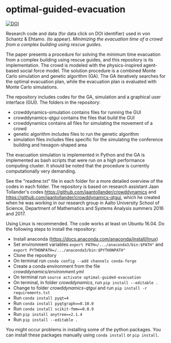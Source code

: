 # optimal-guided-evacuation

[![DOI](https://zenodo.org/badge/DOI/10.5281/zenodo.3824028.svg)](https://doi.org/10.5281/zenodo.3824028)

Research code and data (for data click on DOI identifier) used in von Schantz & Ehtamo. (to appear). <em>Minimizing the evacuation time of a crowd from a complex building using rescue guides</em>. 

The paper presents a procedure for solving the minimum time evacuation from a complex building using rescue guides, and this repository is its implementation. The crowd is modeled with the physics-inspired agent-based social force model. The solution procedure is a combined Monte Carlo simulation and genetic algorithm (GA). The GA iteratively searches for the optimal evacuation plan, while the evacuation plan is evaluated with Monte Carlo simulations.

The repository includes codes for the GA, simulation and a graphical user interface (GUI). The folders in the repository:
* crowddynamics-simulation contains files for running the GUI
* crowddynamics-qtgui contains the files that build the GUI
* crowddynamics contains all files for simulating the movement of a crowd
* genetic algorithm includes files to run the genetic algorithm
* simulation files includes files specific for the simulating the conference building and hexagon-shaped area

The evacuation simulation is implemented in Python and the GA is implemented as bash scripts that were run on a high performance computing cluster. It should be noted that the procedure is currently computationally very demanding.

See the "readme.txt" file in each folder for a more detailed overview of the codes in each folder. The repository is based on research assistant Jaan Tollander's codes https://github.com/jaantollander/crowddynamics and https://github.com/jaantollander/crowddynamics-qtgui, which he created when he was working in our research group in Aalto University School of Science, Department of Mathematics and Systems Analysis summers 2016 and 2017.

Using Linux is recommended. The code works at least on Ubuntu 16.04. Do the following steps to install the repository:
* Install anaconda (https://docs.anaconda.com/anaconda/install/linux)
* Set environment variables `export PATH=/.../anaconda3/bin:$PATH"` and `export PYTHONPATH=/.../anaconda3/bin:$PYTHONPATH"`
* Clone the repository
* On terminal run `conda config --add channels conda-forge`
* Create a conda environment from the file *crowddynamics/environment.yml*
* On terminal run `source activate optimal-guided-evacuation`
* On terminal, in folder *crowddynamics*, run `pip install --editable .` 
* Change to folder *crowddynamics-qtgui* and run `pip install -r requirements.txt`
* Run `conda install pyqt=4`
* Run `conda install pyqtgraph==0.10.0`
* Run `conda install scikit-fmm==0.0.9`
* Run `pip install anytree==2.1.4`
* Run `pip install --editable .`

You might occur problems in installing some of the python packages. You can install these packages manually using `conda install` or `pip install`.
